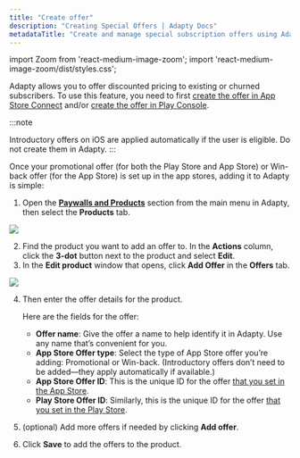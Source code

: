 ```yaml
---
title: "Create offer"
description: "Creating Special Offers | Adapty Docs"
metadataTitle: "Create and manage special subscription offers using Adapty’s tools."
---
```


import Zoom from 'react-medium-image-zoom';
import 'react-medium-image-zoom/dist/styles.css';

Adapty allows you to offer discounted pricing to existing or churned subscribers. To use this feature, you need to first [create the offer in App Store Connect](app-store-offers) and/or [create the offer in Play Console](google-play-offers). 

:::note

Introductory offers on iOS are applied automatically if the user is eligible. Do not create them in Adapty.
:::

Once your promotional offer (for both the Play Store and App Store) or Win-back offer (for the App Store) is set up in the app stores, adding it to Adapty is simple:

1. Open the [**Paywalls and Products**](https://app.adapty.io/products) section from the main menu in Adapty, then select the **Products** tab.

   

<Zoom>
  <img src={require('./img/6b9e928-edit_product.webp').default}
  style={{
    border: '1px solid #727272', /* border width and color */
    width: '700px', /* image width */
    display: 'block', /* for alignment */
    margin: '0 auto' /* center alignment */
  }}
/>
</Zoom>



2. Find the product you want to add an offer to. In the **Actions** column, click the **3-dot** button next to the product and select **Edit**.
3. In the **Edit product** window that opens, click **Add Offer** in the **Offers** tab.  

   

<Zoom>
  <img src={require('./img/b0e04fe-add_offer.webp').default}
  style={{
    border: '1px solid #727272', /* border width and color */
    width: '700px', /* image width */
    display: 'block', /* for alignment */
    margin: '0 auto' /* center alignment */
  }}
/>
</Zoom>



4. Then enter the offer details for the product.

   Here are the fields for the offer:

   - **Offer name**: Give the offer a name to help identify it in Adapty. Use any name that’s convenient for you.
   - **App Store Offer type**: Select the type of App Store offer you’re adding: Promotional or Win-back. (Introductory offers don’t need to be added—they apply automatically if available.)
   - **App Store Offer ID**: This is the unique ID for the offer [that you set in the App Store](app-store-products).
   - **Play Store Offer ID**: Similarly, this is the unique ID for the offer [that you set in the Play Store](android-products).
5. (optional) Add more offers if needed by clicking **Add offer**.
6. Click **Save** to add the offers to the product.